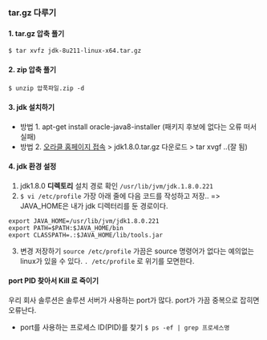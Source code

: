 ### tar.gz 다루기

#### 1. tar.gz 압축 풀기
```
$ tar xvfz jdk-8u211-linux-x64.tar.gz
```

#### 2. zip 압축 풀기
```
$ unzip 압푹파일.zip -d 
```


#### 3. jdk 설치하기
* 방법 1. apt-get install oracle-java8-installer (패키지 후보에 없다는 오류 떠서 실패)
* 방법 2. [오라클 홈페이지 접속](https://www.oracle.com/technetwork/java/javase/downloads/jdk8-downloads-2133151.html) > jdk1.8.0.tar.gz 다운로드 > tar xvgf ..(잘 됨)

#### 4. jdk 환경 설정
1) jdk1.8.0 **디렉토리** 설치 경로 확인
``` /usr/lib/jvm/jdk.1.8.0.221 ```
2) ``` $ vi /etc/profile ```
가장 아래 줄에 다음 코드를 작성하고 저장.. => JAVA_HOME은 내가 jdk 디렉터리를 둔 경로이다.
```
export JAVA_HOME=/usr/lib/jvm/jdk1.8.0.221
export PATH=$PATH:$JAVA_HOME/bin
export CLASSPATH=.:$JAVA_HOME/lib/tools.jar
```

3) 변경 저장하기
``` source /etc/profile ```
가끔은 source 명령어가 없다는 예의없는 linux가 있을 수 있다.
``` . /etc/profile ``` 로 위기를 모면한다.


#### port PID 찾아서 Kill 로 죽이기
우리 회사 솔루션은 솔루션 서버가 사용하는 port가 많다. port가 가끔 중복으로 잡히면 오류난다.
* port를 사용하는 프로세스 ID(PID)를 찾기
``` $ ps -ef | grep 프로세스명 ```


